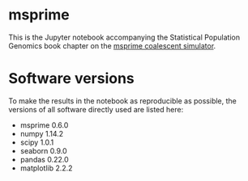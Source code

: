 # msprime

This is the Jupyter notebook accompanying the Statistical Population Genomics book 
chapter on the [msprime coalescent simulator](https://msprime.readthedocs.io/en/stable/).

# Software versions

To make the results in the notebook as reproducible as possible, the versions of 
all software directly used are listed here:

- msprime 0.6.0
- numpy 1.14.2
- scipy 1.0.1
- seaborn 0.9.0
- pandas 0.22.0
- matplotlib 2.2.2
